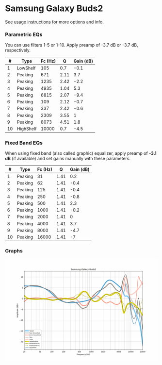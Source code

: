 # Samsung Galaxy Buds2
See [usage instructions](https://github.com/jaakkopasanen/AutoEq#usage) for more options and info.

### Parametric EQs
You can use filters 1-5 or 1-10. Apply preamp of -3.7 dB or -3.7 dB, respectively.

|   # | Type      |   Fc (Hz) |    Q |   Gain (dB) |
|-----|-----------|-----------|------|-------------|
|   1 | LowShelf  |       105 | 0.7  |        -0.1 |
|   2 | Peaking   |       671 | 2.11 |         3.7 |
|   3 | Peaking   |      1235 | 2.42 |        -2.2 |
|   4 | Peaking   |      4935 | 1.04 |         5.3 |
|   5 | Peaking   |      6815 | 2.07 |        -9.4 |
|   6 | Peaking   |       109 | 2.12 |        -0.7 |
|   7 | Peaking   |       337 | 2.42 |        -0.6 |
|   8 | Peaking   |      2309 | 3.55 |         1   |
|   9 | Peaking   |      8073 | 4.51 |         1.8 |
|  10 | HighShelf |     10000 | 0.7  |        -4.5 |

### Fixed Band EQs
When using fixed band (also called graphic) equalizer, apply preamp of **-3.1 dB** (if available) and set gains manually with these parameters.

|   # | Type    |   Fc (Hz) |    Q |   Gain (dB) |
|-----|---------|-----------|------|-------------|
|   1 | Peaking |        31 | 1.41 |         0.2 |
|   2 | Peaking |        62 | 1.41 |        -0.4 |
|   3 | Peaking |       125 | 1.41 |        -0.4 |
|   4 | Peaking |       250 | 1.41 |        -0.8 |
|   5 | Peaking |       500 | 1.41 |         2.3 |
|   6 | Peaking |      1000 | 1.41 |        -0.2 |
|   7 | Peaking |      2000 | 1.41 |         0   |
|   8 | Peaking |      4000 | 1.41 |         3.7 |
|   9 | Peaking |      8000 | 1.41 |        -4.7 |
|  10 | Peaking |     16000 | 1.41 |        -7   |

### Graphs
![](./Samsung%20Galaxy%20Buds2.png)
